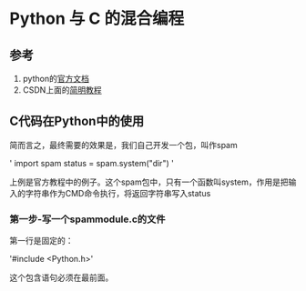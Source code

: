 # Python 与 C 的混合编程

## 参考

1. python的[官方文档](https://docs.python.org/2/extending/extending.html#id5)
2. CSDN上面的[简明教程](http://www.voidcn.com/article/p-vrcojger-uo.html)

## C代码在Python中的使用

简而言之，最终需要的效果是，我们自己开发一个包，叫作spam

'
import spam
status = spam.system("dir")
'

上例是官方教程中的例子。这个spam包中，只有一个函数叫system，作用是把输入的字符串作为CMD命令执行，将返回字符串写入status

### 第一步-写一个spammodule.c的文件

第一行是固定的：

'#include <Python.h>'

这个包含语句必须在最前面。